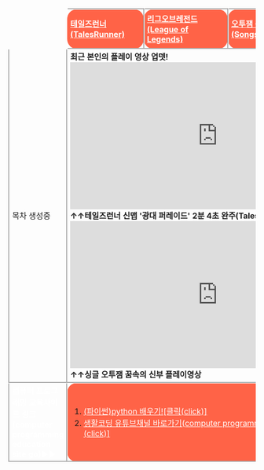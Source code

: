 <html>

<head>
 <meta charset="UTF-8">
 <style>
 .list{padding-left: 5px; padding-right: 5px; margin:10px; border:3px outset white; border-radius: 20px/20px;}
 #only{padding-left: 2px; padding-right: 2px; margin:10px; border:3px outset transparent; border-radius: 20px/20px; background-color:transparent;}
 #red{color:red;}
 #black{color:black;}
 #white{color:white;}
 #transparent{background-color:transparent;}
 #tomatobackground{background-color:tomato;}
 #textshadow{text-shadow:1px 1px 0px #f40}
 </style>
</head>

<body>
<body background="배경수정.png">
<br>
<table width="800" height="1000" align="center" cellpadding="20" cellspacing="10" style="border-spacing: 5px;">


<tr style="height=50px;" class="list" id="transparent">
 <td id="only"> </td>
<td class="list" id="tomatobackground">
  <a href="http://tr.game.onstove.com/index.asp" target="_blank" id="white"><b>테일즈런너(TalesRunner)</b></a></td>
<td class="list" id="tomatobackground">
  <a href="https://leagueoflegends.co.kr/" target="_blank" id="white"><b>리그오브레전드(League of Legends)</b></a></td>
<td class="list" id="tomatobackground">
  <a href="https://www.youtube.com/watch?v=NpyrcXYPiM4&list=PLw12emVrmPC_GWfSMc9JUkDJDZBDPaklF" target="_blank" id="white"><b>오투잼 음악 리스트(Songs of O2jam)</b></a></td>
<td class="list" id="tomatobackground">
  <a href="https://www.sectiong.net/107" target="_blank" id="white"><b>싱글오투잼(오투매니아) 파일공유</b></a></td>
</tr>



<tr height="400" id="transparent" class="list">
  <td class="list" id="transparent"> 목차 생성중 </td><br>
 <td id="transparent" colspan="4" class="list"><b>최근 본인의 플레이 영상 업뎃!<br>
<iframe width="600" height="300" src="https://www.youtube.com/embed/PQveqCcqvLs" frameborder="0" allow="accelerometer; autoplay; encrypted-media; gyroscope; picture-in-picture" allowfullscreen></iframe>
<br>↑↑테일즈런너 신맵 '광대 퍼레이드' 2분 4초 완주(Tales Runner)
<iframe width="600" height="300" src="https://www.youtube.com/embed/fsxaGLUBmek" frameborder="0" allow="accelerometer; autoplay; encrypted-media; gyroscope; picture-in-picture" allowfullscreen></iframe>
<br>↑↑싱글 오투잼 꿈속의 신부 플레이영상</b>
</td>
</tr>



<tr style="height=50px;" class="list">
<td class="list" id="white" id="tomatobackground"><b>컴퓨터 프로그래밍 교육사이트 링크(computer programming education site go)▶▶</b></td>
<td colspan="4" class="list" id="tomatobackground">
 <ol>
<li><a href="https://wikidocs.net/book/1657" target="_blank" align="left" id="white" id="textshadow">(파이썬)python 배우기![클릭(click)]</a></li>
<li><a href="https://www.youtube.com/user/egoing2" target="_blank" align="left" id="white" id="textshadow">생활코딩 유튜브채널 바로가기(computer programming education videos)[클릭(click)]</a></li>
